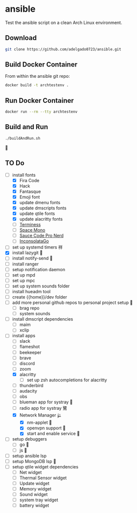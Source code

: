 # ansible

Test the ansible script on a clean Arch Linux environment.

## Download

```sh
git clone https://github.com/adelgado0723/ansible.git
```

## Build Docker Container

From within the ansible git repo:

```sh
docker build -t archtestenv .
```

## Run Docker Container

```sh
docker run --rm --tty archtestenv
```

## Build and Run

```sh
./buildAndRun.sh
```

🙂

## TO Do

- [ ] install fonts
  - [x] Fira Code
  - [x] Hack
  - [x] Fantasque
  - [x] Emoji font
  - [x] update dmenu fonts
  - [x] update dmscripts fonts
  - [x] update qtile fonts
  - [x] update alacritty fonts
  - [ ] [Terminess](https://github.com/ryanoasis/nerd-fonts/raw/master/patched-fonts/Terminus/terminus-ttf-4.40.1/Regular/complete/Terminess%20(TTF)%20Nerd%20Font%20Complete.ttf)
  - [ ] [Space Mono](https://github.com/ryanoasis/nerd-fonts/raw/master/patched-fonts/SpaceMono/Regular/complete/Space%20Mono%20Nerd%20Font%20Complete.ttf)
  - [ ] [Sauce Code Pro Nerd](https://github.com/ryanoasis/nerd-fonts/raw/master/patched-fonts/SourceCodePro/Regular/complete/Sauce%20Code%20Pro%20Nerd%20Font%20Complete%20Mono.ttf)
  - [ ] [InconsolataGo](https://github.com/ryanoasis/nerd-fonts/raw/master/patched-fonts/InconsolataGo/Regular/complete/InconsolataGo%20Nerd%20Font%20Complete.ttf)
- [ ] set up systemd timers 祥
- [x] install lazygit 
- [ ] install notify-send 
- [ ] install ranger
- [ ] setup notification daemon
- [ ] set up mpd
- [ ] set up mpc
- [ ] set up system sounds folder
- [ ] install hueadm tool
- [ ] create {{home}}/dev folder
- [ ] add more personal github repos to personal project setup 
  - [ ] brag repo
  - [ ] system sounds
- [ ] install dmscript dependencies
  - [ ] maim
  - [ ] xclip
- [ ] install apps
  - [ ] slack
  - [ ] flameshot
  - [ ] beekeeper
  - [ ] brave
  - [ ] discord
  - [ ] zoom
  - [x] alacritty
    - [ ] set up zsh autocompletions for alacritty
  - [ ] thunderbird
  - [ ] audacity
  - [ ] obs
  - [ ] blueman app for systray 
  - [ ] radio app for systray 鷺
  - [x] Network Manager ﯱ
    - [x] nm-applet 
    - [x] openvpn support 
    - [x] start and enable service 
- [ ] setup debuggers
  - [ ] go 
  - [ ] js 
- [ ] setup ansible lsp
- [ ] setup MongoDB lsp 
- [ ] setup qtile widget dependencies
  - [ ] Net widget
  - [ ] Thermal Sensor widget
  - [ ] Update widget
  - [ ] Memory widget
  - [ ] Sound widget
  - [ ] system tray widget
  - [ ] battery widget
